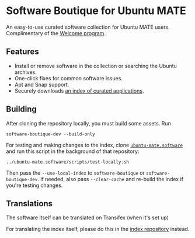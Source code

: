 # Software Boutique for Ubuntu MATE

An easy-to-use curated software collection for Ubuntu MATE users.
Complimentary of the [Welcome program](https://github.com/ubuntu-mate/ubuntu-mate-welcome).


## Features

* Install or remove software in the collection or searching the Ubuntu archives.
* One-click fixes for common software issues.
* Apt and Snap support.
* Securely downloads [an index of curated applications](https://github.com/ubuntu-mate/ubuntu-mate.software).


## Building

After cloning the repository locally, you must build some assets. Run

    software-boutique-dev --build-only

For testing and making changes to the index, clone [`ubuntu-mate.software`](https://github.com/ubuntu-mate/ubuntu-mate.software)
and run this script in the background of that repository:

    ../ubuntu-mate.software/scripts/test-locally.sh

Then pass the `--use-local-index` to `software-boutique` or `software-boutique-dev`. If needed, also pass `--clear-cache` and
re-build the index if you're testing changes.


## Translations

The software itself can be translated on Transifex (when it's set up)

For translating the index itself, please do this in the [index repository](https://github.com/ubuntu-mate/ubuntu-mate.software) instead.
